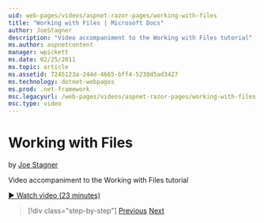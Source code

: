 ```yaml
---
uid: web-pages/videos/aspnet-razor-pages/working-with-files
title: "Working with Files | Microsoft Docs"
author: JoeStagner
description: "Video accompaniment to the Working with Files tutorial"
ms.author: aspnetcontent
manager: wpickett
ms.date: 02/25/2011
ms.topic: article
ms.assetid: 7245123a-244d-4665-bff4-5238d5ad3427
ms.technology: dotnet-webpages
ms.prod: .net-framework
msc.legacyurl: /web-pages/videos/aspnet-razor-pages/working-with-files
msc.type: video
---
```

Working with Files
====================
by [Joe Stagner](https://github.com/JoeStagner)

Video accompaniment to the Working with Files tutorial

[&#9654; Watch video (23 minutes)](https://channel9.msdn.com/Blogs/ASP-NET-Site-Videos/working-with-files)

>[!div class="step-by-step"]
[Previous](displaying-data-in-a-chart-part-2.md)
[Next](working-with-images.md)
